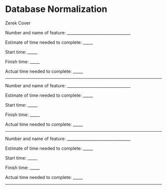 # Database Normalization
Zerek Cover <br>


Number and name of feature: ________________________________

Estimate of time needed to complete: _____

Start time: _____

Finish time: _____

Actual time needed to complete: _____
___
Number and name of feature: ________________________________

Estimate of time needed to complete: _____

Start time: _____

Finish time: _____

Actual time needed to complete: _____
___
Number and name of feature: ________________________________

Estimate of time needed to complete: _____

Start time: _____

Finish time: _____

Actual time needed to complete: _____
___